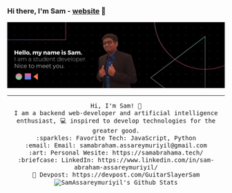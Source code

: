 ### Hi there, I'm Sam - [website] 👋
<img src="https://raw.githubusercontent.com/SamAssareymuriyil/SamAssareymuriyil/master/samBanner.png?token=ALNAGJ7SXG3MW5YD2BFFAL3ANRR2Q"/>
 <hr></hr>
<p align="center">
  <samp>
    Hi, I'm Sam! 👋 <br>
    I am a backend web-developer and artificial intelligence enthusiast, 💻 inspired to develop technologies for the greater good. <br>
    :sparkles: Favorite Tech: JavaScript, Python <br
    :notebook: I’m currently learning React and improving my knowledge of JS <br>
    :email:	Email: samabraham.assareymuriyil@gmail.com <br>
    :art: Personal Wesite: https://samabrahama.tech/ <br>
    :briefcase: LinkedIn: https://www.linkedin.com/in/sam-abraham-assareymuriyil/ <br>
    🧳 Devpost: https://devpost.com/GuitarSlayerSam <br>
   <img align="center" alt="SamAssareymuriyil's Github Stats" src="https://github-readme-stats.vercel.app/api/?username=SamAssareymuriyil&show_icons=true&title_color=fff&icon_color=79ff97&text_color=9f9f9f&bg_color=151515" />
  </samp>
</p>

[website]: https://samabrahama.tech/

